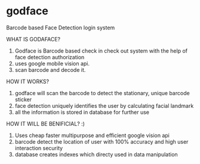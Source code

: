 # godface
 Barcode based Face Detection login system
 
 WHAT IS GODAFACE?

1. Godface is Barcode based check in check out system with the help of face detection authorization
2. uses google mobile vision api.
3. scan barcode and decode it.

HOW IT WORKS? 

1. godface will  scan the barcode to detect the stationary, unique barcode sticker
2. face detection uniquely identifies the user by calculating facial landmark
3. all the information is stored in database for further use

HOW IT WILL BE BENIFICIAL? :)

1. Uses cheap faster multipurpose and efficient google vision api 
2. barcode detect the location of user with 100% accuracy and high user interaction security
3. database creates indexes which directy used in data manipulation
